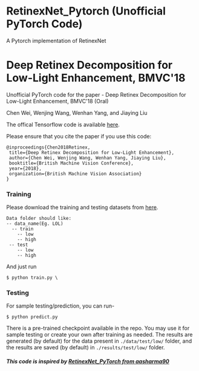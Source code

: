 # RetinexNet_Pytorch (Unofficial PyTorch Code)
A Pytorch implementation of RetinexNet

# Deep Retinex Decomposition for Low-Light Enhancement, BMVC'18 
Unofficial PyTorch code for the paper - Deep Retinex Decomposition for Low-Light Enhancement, BMVC'18 (Oral) 

Chen Wei, Wenjing Wang, Wenhan Yang, and Jiaying Liu

The offical Tensorflow code is available [here](https://github.com/weichen582/RetinexNet). 

Please ensure that you cite the paper if you use this code:
```
@inproceedings{Chen2018Retinex,
 title={Deep Retinex Decomposition for Low-Light Enhancement},
 author={Chen Wei, Wenjing Wang, Wenhan Yang, Jiaying Liu},
 booktitle={British Machine Vision Conference},
 year={2018},
 organization={British Machine Vision Association}
}
```
### Training
Please download the training and testing datasets from [here](https://daooshee.github.io/BMVC2018website/). 
```
Data folder should like:
-- data_name(Eg. LOL)
  -- train
    -- low
    -- high
 -- test
    -- low
    -- high
```


And just run 
```
$ python train.py \
```


### Testing
For sample testing/prediction, you can run-
```
$ python predict.py
```
There is a pre-trained checkpoint available in the repo. You may use it for sample testing or create your own after training as needed. The results are generated (by default) for the data present in `./data/test/low/` folder, and the results are saved (by default) in `./results/test/low/` folder. 

##### This code is inspired by [RetinexNet_PyTorch from aasharma90](https://github.com/aasharma90/RetinexNet_PyTorch)
